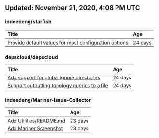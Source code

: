 ## Updated: November 21, 2020, 4:08 PM UTC


### indeedeng/starfish
|**Title**|**Age**|
|:----|:----|
|[Provide default values for most configuration options](https://github.com/indeedeng/starfish/issues/78)|24&nbsp;days|


### depscloud/depscloud
|**Title**|**Age**|
|:----|:----|
|[Add support for global ignore directories](https://github.com/depscloud/depscloud/issues/137)|24&nbsp;days|
|[Support outputting topology queries to a file](https://github.com/depscloud/depscloud/issues/135)|24&nbsp;days|


### indeedeng/Mariner-Issue-Collector
|**Title**|**Age**|
|:----|:----|
|[Add Utilities/README.md](https://github.com/indeedeng/Mariner-Issue-Collector/issues/30)|23&nbsp;days|
|[Add Mariner Screenshot](https://github.com/indeedeng/Mariner-Issue-Collector/issues/29)|23&nbsp;days|